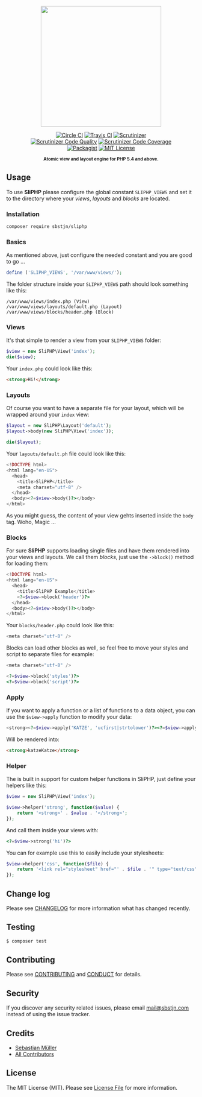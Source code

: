 <p align="center">
    <img src="https://cdn.rawgit.com/sbstjn/SliPHP/master/logo.svg"
         height="320">
</p>
<p align="center">
    <a href="https://circleci.com/gh/sbstjn/SliPHP/"><img src="https://img.shields.io/circleci/project/sbstjn/SliPHP/master.svg" alt="Circle CI"></a> 
    <a href="https://travis-ci.org/sbstjn/SliPHP"><img src="https://img.shields.io/travis/sbstjn/SliPHP.svg" alt="Travis CI"></a> 
    <a href="https://scrutinizer-ci.com/g/sbstjn/SliPHP/"><img src="https://img.shields.io/scrutinizer/build/g/sbstjn/SliPHP.svg" alt="Scrutinizer"></a><br />
    <a href="https://scrutinizer-ci.com/g/sbstjn/SliPHP"><img src="https://img.shields.io/scrutinizer/g/sbstjn/SliPHP.svg" alt="Scrutinizer Code Quality"></a> 
    <a href="https://scrutinizer-ci.com/g/sbstjn/SliPHP/"><img src="https://img.shields.io/scrutinizer/coverage/g/sbstjn/SliPHP.svg" alt="Scrutinizer Code Coverage"></a><br />
    <a href="https://packagist.org/packages/sbstjn/sliphp"><img src="https://img.shields.io/packagist/v/sbstjn/SliPHP.svg" alt="Packagist"></a>
    <a href="https://github.com/sbstjn/SliPHP/blob/master/LICENSE.md"><img src="https://img.shields.io/packagist/l/sbstjn/SliPHP.svg" alt="MIT License"></a>
</p>
<p align="center"><sup><strong>Atomic view and layout engine for PHP 5.4 and above.</strong></sup></p>

## Usage

To use **SliPHP** please configure the global constant `SLIPHP_VIEWS` and set it to the directory where your *views*, *layouts* and *blocks* are located. 

### Installation

```bash
composer require sbstjn/sliphp
```

### Basics

As mentioned above, just configure the needed constant and you are good to go …

```php
define ('SLIPHP_VIEWS', '/var/www/views/');
```

The folder structure inside your `SLIPHP_VIEWS` path should look something like this:

```
/var/www/views/index.php (View)
/var/www/views/layouts/default.php (Layout)
/var/www/views/blocks/header.php (Block)
```

### Views

It's that simple to render a view from your `SLIPHP_VIEWS` folder:

```php
$view = new SliPHP\View('index');
die($view);
```

Your `index.php` could look like this:

```html
<strong>Hi!</strong>
```

### Layouts

Of course you want to have a separate file for your layout, which will be wrapped around your `index` view: 

```php
$layout = new SliPHP\Layout('default');
$layout->body(new SliPHP\View('index'));

die($layout);
```

Your `layouts/default.ph` file could look like this:

```php
<!DOCTYPE html>
<html lang="en-US">
  <head>
    <title>SliPHP</title>
    <meta charset="utf-8" />
  </head>
  <body><?=$view->body()?></body>
</html>
```

As you might guess, the content of your view gehts inserted inside the `body` tag. Woho, Magic …

### Blocks

For sure **SliPHP** supports loading single files and have them rendered into your views and layouts. We call them *blocks*, just use the `->block()` method for loading them:

```php
<!DOCTYPE html>
<html lang="en-US">
  <head>
    <title>SliPHP Example</title>
    <?=$view->block('header')?>
  </head>
  <body><?=$view->body()?></body>
</html>
```

Your `blocks/header.php` could look like this:

```php
<meta charset="utf-8" />
```

Blocks can load other blocks as well, so feel free to move your styles and script to separate files for example:

```php
<meta charset="utf-8" />

<?=$view->block('styles')?>
<?=$view->block('script')?>
```

### Apply

If you want to apply a function or a list of functions to a data object, you can use the `$view->apply` function to modify your data:

```php
<strong><?=$view->apply('KATZE', 'ucfirst|strtolower')?><?=$view->apply('KATZE', 'strtolower|ucfirst')?></strong>
```

Will be rendered into:

```html
<strong>katzeKatze</strong>
```

### Helper

The is built in support for custom helper functions in SliPHP, just define your helpers like this:
 
```php
$view = new SliPHP\View('index');

$view->helper('strong', function($value) {
    return '<strong>' . $value . '</strong>';
});
```

And call them inside your views with:

```php
<?=$view->strong('hi')?>
```

You can for example use this to easily include your stylesheets:

```php
$view->helper('css', function($file) {
    return '<link rel="stylesheet" href="' . $file . '" type="text/css" charset="utf-8" />';
});
```

## Change log

Please see [CHANGELOG](CHANGELOG.md) for more information what has changed recently.

## Testing

``` bash
$ composer test
```

## Contributing

Please see [CONTRIBUTING](CONTRIBUTING.md) and [CONDUCT](CONDUCT.md) for details.

## Security

If you discover any security related issues, please email mail@sbstjn.com instead of using the issue tracker.

## Credits

- [Sebastian Müller](http://sbstjn.com)
- [All Contributors](../../contributors)

## License

The MIT License (MIT). Please see [License File](LICENSE.md) for more information.